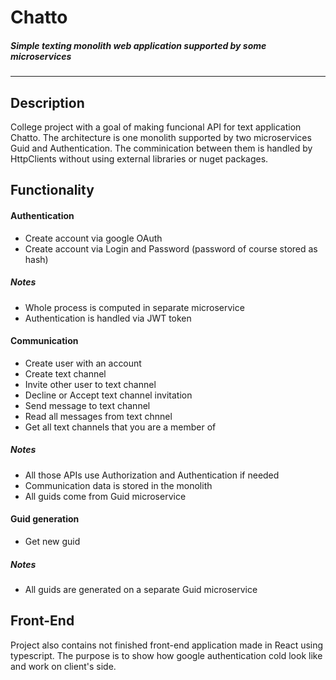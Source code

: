 # **Chatto**
##### _Simple texting monolith web application supported by some microservices_
------------------------


## Description
College project with a goal of making funcional API for text application Chatto. The architecture is one monolith supported by two microservices Guid and Authentication. The comminication between them is handled by HttpClients without using external libraries or nuget packages.
## Functionality
#### Authentication
* Create account via google OAuth
* Create account via Login and Password (password of course stored as hash)
##### Notes
* Whole process is computed in separate microservice
* Authentication is handled via JWT token
#### Communication
* Create user with an account
* Create text channel
* Invite other user to text channel
* Decline or Accept text channel invitation
* Send message to text channel
* Read all messages from text chnnel
* Get all text channels that you are a member of
##### Notes
* All those APIs use Authorization and Authentication if needed
* Communication data is stored in the monolith
* All guids come from Guid microservice
#### Guid generation
* Get new guid
##### Notes
* All guids are generated on a separate Guid microservice


## Front-End
Project also contains not finished front-end application made in React using typescript. The purpose is to show how google authentication cold look like and work on client's side.
